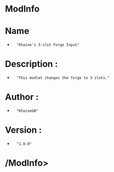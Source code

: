 #   ModInfo

#       Name 
*       "Khaine's 3-slot Forge Input"

#       Description : 
*       "This modlet changes the forge to 3 slots."

#       Author : 
*       "KhaineGB"

#       Version : 
*       "1.0.0"

#   /ModInfo>
